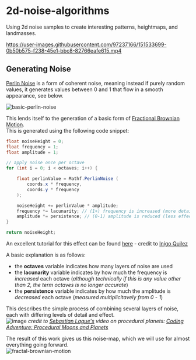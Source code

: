 # 2d-noise-algorithms

Using 2d noise samples to create interesting patterns, heightmaps, and landmasses.  

https://user-images.githubusercontent.com/97237166/151533699-0b50b575-f238-45e1-bbc8-82766eafe615.mp4

## Generating Noise

[Perlin Noise](https://en.wikipedia.org/wiki/Perlin_noise) is a form of coherent noise, meaning instead if purely random values, it generates values between 0 and 1 that flow in a smooth appearance, see below.

![basic-perlin-noise](https://user-images.githubusercontent.com/97237166/151533348-651dffc2-13bb-4ab4-8f7a-de3a6bc3a736.png)


This lends itself to the generation of a basic form of [Fractional Brownian Motion](https://en.wikipedia.org/wiki/Fractional_Brownian_motion).  
This is generated using the following code snippet:

```c#
float noiseHeight = 0;
float frequency = 1;
float amplitude = 1;

// apply noise once per octave
for (int i = 0; i < octaves; i++) {

    float perlinValue = Mathf.PerlinNoise (
        coords.x * frequency,
        coords.y * frequency
    );

    noiseHeight += perlinValue * amplitude;
    frequency *= lacunarity; // (1+) frequency is increased (more detail)
    amplitude *= persistence; // (0-1) amplitude is reduced (less effect)
}

return noiseHeight;
```
An excellent tutorial for this effect can be found [here](https://www.iquilezles.org/www/articles/fbm/fbm.htm) - credit to [Inigo Quilez](https://www.iquilezles.org/)

A basic explanation is as follows:

 - the **octaves** variable indicates how many layers of noise are used
 - the **lacunarity** variable indicates by how much the frequency is *increased* each octave (*although technically if this is any value other than 2, the term octaves is no longer accurate*)
 - the **persistence** variable indicates by how much the amplitude is *decreased* each octave (*measured multiplicitavely from 0 - 1*)

This describes the simple process of combining several layers of noise, each with differing levels of detail and effect.  
![image](https://user-images.githubusercontent.com/97237166/151534717-c41cc137-25b5-4e3f-809f-e87a57354128.png)
*credit to [Sebastian Lague's](https://www.youtube.com/channel/UCmtyQOKKmrMVaKuRXz02jbQ) video on procedural planets:
[Coding Adventure: Procedural Moons and Planets](https://youtu.be/lctXaT9pxA0?t=513)*

The result of this work gives us this noise-map, which we will use for almost everything going forward.  
![fractal-brownian-motion](https://user-images.githubusercontent.com/97237166/151535089-dff39e66-272a-4289-9a1d-7f780d0a148c.png)

